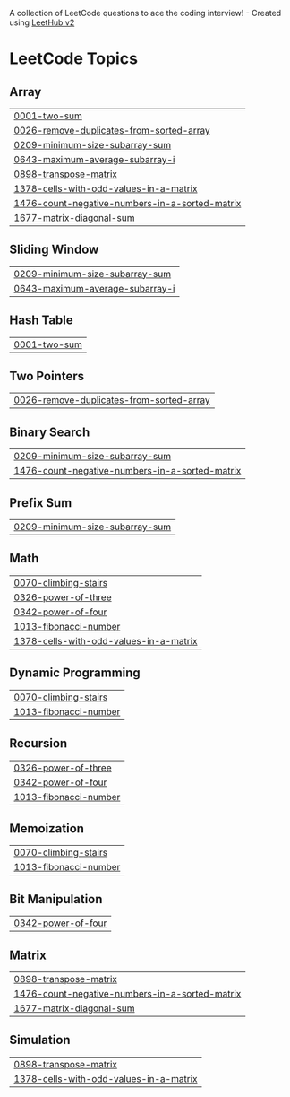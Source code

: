 A collection of LeetCode questions to ace the coding interview! - Created using [LeetHub v2](https://github.com/arunbhardwaj/LeetHub-2.0)
<!---LeetCode Topics Start-->
# LeetCode Topics
## Array
|  |
| ------- |
| [0001-two-sum](https://github.com/Naveenk2004v/leetcode/tree/master/0001-two-sum) |
| [0026-remove-duplicates-from-sorted-array](https://github.com/Naveenk2004v/leetcode/tree/master/0026-remove-duplicates-from-sorted-array) |
| [0209-minimum-size-subarray-sum](https://github.com/Naveenk2004v/leetcode/tree/master/0209-minimum-size-subarray-sum) |
| [0643-maximum-average-subarray-i](https://github.com/Naveenk2004v/leetcode/tree/master/0643-maximum-average-subarray-i) |
| [0898-transpose-matrix](https://github.com/Naveenk2004v/leetcode/tree/master/0898-transpose-matrix) |
| [1378-cells-with-odd-values-in-a-matrix](https://github.com/Naveenk2004v/leetcode/tree/master/1378-cells-with-odd-values-in-a-matrix) |
| [1476-count-negative-numbers-in-a-sorted-matrix](https://github.com/Naveenk2004v/leetcode/tree/master/1476-count-negative-numbers-in-a-sorted-matrix) |
| [1677-matrix-diagonal-sum](https://github.com/Naveenk2004v/leetcode/tree/master/1677-matrix-diagonal-sum) |
## Sliding Window
|  |
| ------- |
| [0209-minimum-size-subarray-sum](https://github.com/Naveenk2004v/leetcode/tree/master/0209-minimum-size-subarray-sum) |
| [0643-maximum-average-subarray-i](https://github.com/Naveenk2004v/leetcode/tree/master/0643-maximum-average-subarray-i) |
## Hash Table
|  |
| ------- |
| [0001-two-sum](https://github.com/Naveenk2004v/leetcode/tree/master/0001-two-sum) |
## Two Pointers
|  |
| ------- |
| [0026-remove-duplicates-from-sorted-array](https://github.com/Naveenk2004v/leetcode/tree/master/0026-remove-duplicates-from-sorted-array) |
## Binary Search
|  |
| ------- |
| [0209-minimum-size-subarray-sum](https://github.com/Naveenk2004v/leetcode/tree/master/0209-minimum-size-subarray-sum) |
| [1476-count-negative-numbers-in-a-sorted-matrix](https://github.com/Naveenk2004v/leetcode/tree/master/1476-count-negative-numbers-in-a-sorted-matrix) |
## Prefix Sum
|  |
| ------- |
| [0209-minimum-size-subarray-sum](https://github.com/Naveenk2004v/leetcode/tree/master/0209-minimum-size-subarray-sum) |
## Math
|  |
| ------- |
| [0070-climbing-stairs](https://github.com/Naveenk2004v/leetcode/tree/master/0070-climbing-stairs) |
| [0326-power-of-three](https://github.com/Naveenk2004v/leetcode/tree/master/0326-power-of-three) |
| [0342-power-of-four](https://github.com/Naveenk2004v/leetcode/tree/master/0342-power-of-four) |
| [1013-fibonacci-number](https://github.com/Naveenk2004v/leetcode/tree/master/1013-fibonacci-number) |
| [1378-cells-with-odd-values-in-a-matrix](https://github.com/Naveenk2004v/leetcode/tree/master/1378-cells-with-odd-values-in-a-matrix) |
## Dynamic Programming
|  |
| ------- |
| [0070-climbing-stairs](https://github.com/Naveenk2004v/leetcode/tree/master/0070-climbing-stairs) |
| [1013-fibonacci-number](https://github.com/Naveenk2004v/leetcode/tree/master/1013-fibonacci-number) |
## Recursion
|  |
| ------- |
| [0326-power-of-three](https://github.com/Naveenk2004v/leetcode/tree/master/0326-power-of-three) |
| [0342-power-of-four](https://github.com/Naveenk2004v/leetcode/tree/master/0342-power-of-four) |
| [1013-fibonacci-number](https://github.com/Naveenk2004v/leetcode/tree/master/1013-fibonacci-number) |
## Memoization
|  |
| ------- |
| [0070-climbing-stairs](https://github.com/Naveenk2004v/leetcode/tree/master/0070-climbing-stairs) |
| [1013-fibonacci-number](https://github.com/Naveenk2004v/leetcode/tree/master/1013-fibonacci-number) |
## Bit Manipulation
|  |
| ------- |
| [0342-power-of-four](https://github.com/Naveenk2004v/leetcode/tree/master/0342-power-of-four) |
## Matrix
|  |
| ------- |
| [0898-transpose-matrix](https://github.com/Naveenk2004v/leetcode/tree/master/0898-transpose-matrix) |
| [1476-count-negative-numbers-in-a-sorted-matrix](https://github.com/Naveenk2004v/leetcode/tree/master/1476-count-negative-numbers-in-a-sorted-matrix) |
| [1677-matrix-diagonal-sum](https://github.com/Naveenk2004v/leetcode/tree/master/1677-matrix-diagonal-sum) |
## Simulation
|  |
| ------- |
| [0898-transpose-matrix](https://github.com/Naveenk2004v/leetcode/tree/master/0898-transpose-matrix) |
| [1378-cells-with-odd-values-in-a-matrix](https://github.com/Naveenk2004v/leetcode/tree/master/1378-cells-with-odd-values-in-a-matrix) |
<!---LeetCode Topics End-->